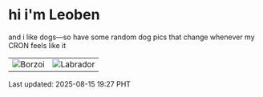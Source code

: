 # hi i'm Leoben

and i like dogs—so have some random dog pics that change whenever my CRON feels like it

|  |  |
|--------|----------|
| ![Borzoi](https://random-dog-vercel.vercel.app/api/random-borzoi?v=1755257268) | ![Labrador](https://random-dog-vercel.vercel.app/api/random-labrador?v=1755257268) |

Last updated: 2025-08-15 19:27 PHT
